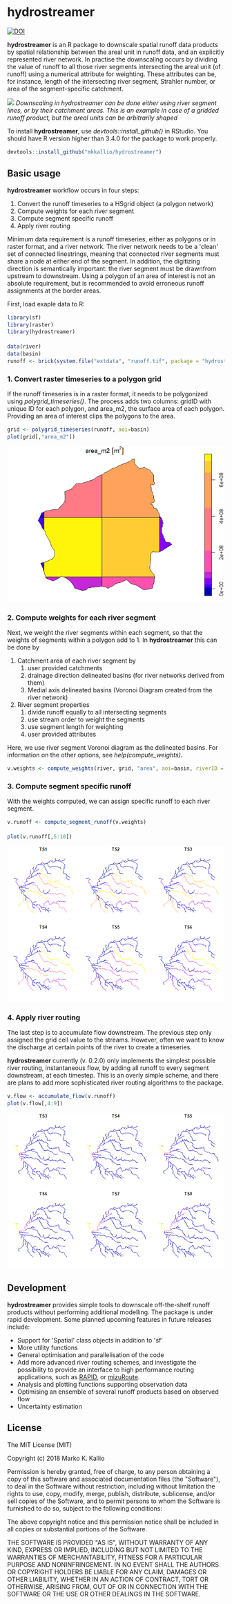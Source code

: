 hydrostreamer
=============

[![DOI](https://zenodo.org/badge/DOI/10.5281/zenodo.1214523.svg)](https://doi.org/10.5281/zenodo.1214523)

**hydrostreamer** is an R package to downscale spatial runoff data products by spatial relationship between the areal unit in runoff data, and an explicitly represented river network. In practise the downscaling occurs by dividing the value of runoff to all those river segments intersecting the areal unit (of runoff) using a numerical attribute for weighting. These attributes can be, for instance, length of the intersecting river segment, Strahler number, or area of the segment-specific catchment.

![](https://github.com/mkkallio/hydrostreamer/blob/master/man/figures/hs_1.png) *Downscaling in hydrostreamer can be done either using river segment lines, or by their catchment areas. This is an example in case of a gridded runoff product, but the areal units can be arbitrarily shaped*

To install **hydrostreamer**, use *devtools::install\_github()* in RStudio. You should have R version higher than 3.4.0 for the package to work properly.

``` r
devtools::install_github("mkkallio/hydrostreamer")
```

Basic usage
-----------

**hydrostreamer** workflow occurs in four steps:

1.  Convert the runoff timeseries to a HSgrid object (a polygon network)
2.  Compute weights for each river segment
3.  Compute segment specific runoff
4.  Apply river routing

Minimum data requirement is a runoff timeseries, either as polygons or in raster format, and a river network. The river network needs to be a 'clean' set of connected linestrings, meaning that connected river segments must share a node at either end of the segment. In addition, the digitizing direction is semantically important: the river segment must be drawnfrom upstream to downstream. Using a polygon of an area of interest is not an absolute requirement, but is recommended to avoid erroneous runoff assignments at the border areas.

First, load exaple data to R:

``` r
library(sf)
library(raster)
library(hydrostreamer)

data(river)
data(basin)
runoff <- brick(system.file("extdata", "runoff.tif", package = "hydrostreamer"))
```

### 1. Convert raster timeseries to a polygon grid

If the runoff timeseries is in a raster format, it needs to be polygonized using *polygrid\_timeseries()*. The process adds two columns: gridID with unique ID for each polygon, and area\_m2, the surface area of each polygon. Providing an area of interest clips the polygons to the area.

``` r
grid <- polygrid_timeseries(runoff, aoi=basin)
plot(grid[,"area_m2"])
```

![](README_files/figure-markdown_github/unnamed-chunk-3-1.png)

### 2. Compute weights for each river segment

Next, we weight the river segments within each segment, so that the weights of segments within a polygon add to 1. In **hydrostreamer** this can be done by

1.  Catchment area of each river segment by
    1.  user provided catchments
    2.  drainage direction delineated basins (for river networks derived from them)
    3.  Medial axis delineated basins (Voronoi Diagram created from the river network)
2.  River segment properties
    1.  divide runoff equally to all intersecting segments
    2.  use stream order to weight the segments
    3.  use segment length for weighting
    4.  user provided attributes

Here, we use river segment Voronoi diagram as the delineated basins. For information on the other options, see *help(compute\_weights)*.

``` r
v.weights <- compute_weights(river, grid, "area", aoi=basin, riverID = "ID")
```

### 3. Compute segment specific runoff

With the weights computed, we can assign specific runoff to each river segment.

``` r
v.runoff <- compute_segment_runoff(v.weights)

plot(v.runoff[,5:10])
```

![](README_files/figure-markdown_github/unnamed-chunk-5-1.png)

### 4. Apply river routing

The last step is to accumulate flow downstream. The previous step only assigned the grid cell value to the streams. However, often we want to know the discharge at certain points of the river to create a timeseries.

**hydrostreamer** currently (v. 0.2.0) only implements the simplest possible river routing, instantaneous flow, by adding all runoff to every segment downstream, at each timestep. This is an overly simple scheme, and there are plans to add more sophisticated river routing algorithms to the package.

``` r
v.flow <- accumulate_flow(v.runoff)
plot(v.flow[,4:9])
```

![](README_files/figure-markdown_github/unnamed-chunk-6-1.png)

Development
-----------

**hydrostreamer** provides simple tools to downscale off-the-shelf runoff products without performing additional modelling. The package is under rapid development. Some planned upcoming features in future releases include:

-   Support for 'Spatial' class objects in addition to 'sf'
-   More utility functions
-   General optimisation and parallelisation of the code
-   Add more advanced river routing schemes, and investigate the possibility to provide an interface to high performance routing applications, such as [RAPID](https://github.com/c-h-david/rapid/), or [mizuRoute](https://github.com/NCAR/mizuRoute).
-   Analysis and plotting functions supporting observation data
-   Optimising an ensemble of several runoff products based on observed flow
-   Uncertainty estimation

License
-------

The MIT License (MIT)

Copyright (c) 2018 Marko K. Kallio

Permission is hereby granted, free of charge, to any person obtaining a copy of this software and associated documentation files (the "Software"), to deal in the Software without restriction, including without limitation the rights to use, copy, modify, merge, publish, distribute, sublicense, and/or sell copies of the Software, and to permit persons to whom the Software is furnished to do so, subject to the following conditions:

The above copyright notice and this permission notice shall be included in all copies or substantial portions of the Software.

THE SOFTWARE IS PROVIDED "AS IS", WITHOUT WARRANTY OF ANY KIND, EXPRESS OR IMPLIED, INCLUDING BUT NOT LIMITED TO THE WARRANTIES OF MERCHANTABILITY, FITNESS FOR A PARTICULAR PURPOSE AND NONINFRINGEMENT. IN NO EVENT SHALL THE AUTHORS OR COPYRIGHT HOLDERS BE LIABLE FOR ANY CLAIM, DAMAGES OR OTHER LIABILITY, WHETHER IN AN ACTION OF CONTRACT, TORT OR OTHERWISE, ARISING FROM, OUT OF OR IN CONNECTION WITH THE SOFTWARE OR THE USE OR OTHER DEALINGS IN THE SOFTWARE.
